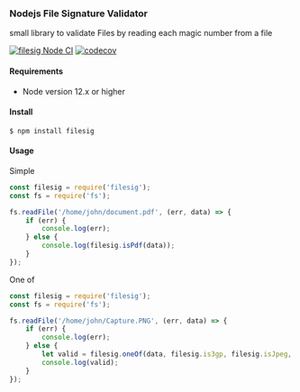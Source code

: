 ### Nodejs File Signature Validator

small library to validate Files by reading each magic number from a file

[![filesig Node CI](https://github.com/telkomdev/node-filesig/actions/workflows/ci.yml/badge.svg)](https://github.com/telkomdev/node-filesig/actions/workflows/ci.yml)
[![codecov](https://codecov.io/gh/lutfailham96/node-filesig/branch/master-test/graph/badge.svg?token=C5GJEHHHA1)](https://codecov.io/gh/lutfailham96/node-filesig)

#### Requirements
- Node version 12.x or higher

#### Install

```shell
$ npm install filesig
```

#### Usage
Simple
```javascript
const filesig = require('filesig');
const fs = require('fs');

fs.readFile('/home/john/document.pdf', (err, data) => {
    if (err) {
        console.log(err);
    } else {
        console.log(filesig.isPdf(data));
    }
});

```

One of
```javascript
const filesig = require('filesig');
const fs = require('fs');

fs.readFile('/home/john/Capture.PNG', (err, data) => {
    if (err) {
        console.log(err);
    } else {
        let valid = filesig.oneOf(data, filesig.is3gp, filesig.isJpeg, filesig.isPng);
        console.log(valid);
    }
});
```
